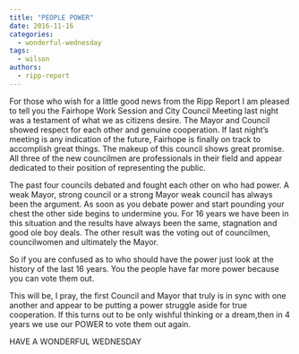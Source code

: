 ```yaml
---
title: "PEOPLE POWER"
date: 2016-11-16
categories: 
  - wonderful-wednesday
tags: 
  - wilson
authors: 
  - ripp-report
---
```


For those who wish for a little good news from the Ripp Report I am pleased to tell you the Fairhope Work Session and City Council Meeting last night was a testament of what we as citizens desire. The Mayor and Council showed respect for each other and genuine cooperation. If last night’s meeting is any indication of the future, Fairhope is finally on track to accomplish great things. The makeup of this council shows great promise. All three of the new councilmen are professionals in their field and appear dedicated to their position of representing the public.

The past four councils debated and fought each other on who had power. A weak Mayor, strong council or a strong Mayor weak council has always been the argument. As soon as you debate power and start pounding your chest the other side begins to undermine you. For 16 years we have been in this situation and the results have always been the same, stagnation and good ole boy deals. The other result was the voting out of councilmen, councilwomen and ultimately the Mayor.

So if you are confused as to who should have the power just look at the history of the last 16 years. You the people have far more power because you can vote them out.

This will be, I pray, the first Council and Mayor that truly is in sync with one another and appear to be putting a power struggle aside for true cooperation. If this turns out to be only wishful thinking or a dream,then in 4 years we use our POWER to vote them out again.

HAVE A WONDERFUL WEDNESDAY
